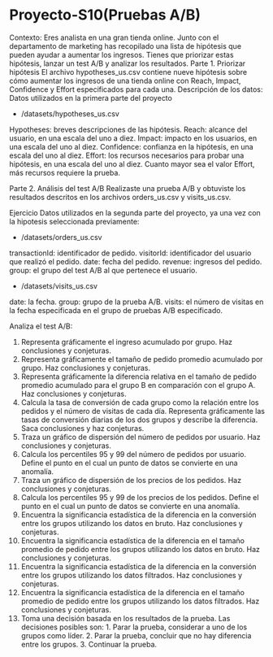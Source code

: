 # Proyecto-S10(Pruebas A/B)
Contexto:
Eres analista en una gran tienda online. Junto con el departamento de marketing has recopilado una lista de hipótesis que pueden ayudar a aumentar los ingresos.
Tienes que priorizar estas hipótesis, lanzar un test A/B y analizar los resultados.
Parte 1. Priorizar hipótesis
El archivo hypotheses_us.csv contiene nueve hipótesis sobre cómo aumentar los ingresos de una tienda online con Reach, Impact, Confidence y Effort especificados para cada una.
Descripción de los datos:
Datos utilizados en la primera parte del proyecto

* /datasets/hypotheses_us.csv

Hypotheses: breves descripciones de las hipótesis.
Reach: alcance del usuario, en una escala del uno a diez.
Impact: impacto en los usuarios, en una escala del uno al diez.
Confidence: confianza en la hipótesis, en una escala del uno al diez.
Effort: los recursos necesarios para probar una hipótesis, en una escala del uno al diez. Cuanto mayor sea el valor Effort, más recursos requiere la prueba.

Parte 2. Análisis del test A/B
Realizaste una prueba A/B y obtuviste los resultados descritos en los archivos orders_us.csv y visits_us.csv.

Ejercicio
Datos utilizados en la segunda parte del proyecto, ya una vez con la hipotesis seleccionada previamente:

* /datasets/orders_us.csv

transactionId: identificador de pedido.
visitorId: identificador del usuario que realizó el pedido.
date: fecha del pedido.
revenue: ingresos del pedido.
group: el grupo del test A/B al que pertenece el usuario.

* /datasets/visits_us.csv

date: la fecha.
group: grupo de la prueba A/B.
visits: el número de visitas en la fecha especificada en el grupo de pruebas A/B especificado.

Analiza el test A/B:

1. Representa gráficamente el ingreso acumulado por grupo. Haz conclusiones y conjeturas.
2. Representa gráficamente el tamaño de pedido promedio acumulado por grupo. Haz conclusiones y conjeturas.
3. Representa gráficamente la diferencia relativa en el tamaño de pedido promedio acumulado para el grupo B en comparación con el grupo A. Haz conclusiones y conjeturas.
4. Calcula la tasa de conversión de cada grupo como la relación entre los pedidos y el número de visitas de cada día. Representa gráficamente las tasas de conversión diarias de los dos grupos y describe la diferencia. Saca conclusiones y haz conjeturas.
5. Traza un gráfico de dispersión del número de pedidos por usuario. Haz conclusiones y conjeturas.
6. Calcula los percentiles 95 y 99 del número de pedidos por usuario. Define el punto en el cual un punto de datos se convierte en una anomalía.
7. Traza un gráfico de dispersión de los precios de los pedidos. Haz conclusiones y conjeturas.
8. Calcula los percentiles 95 y 99 de los precios de los pedidos. Define el punto en el cual un punto de datos se convierte en una anomalía.
9. Encuentra la significancia estadística de la diferencia en la conversión entre los grupos utilizando los datos en bruto. Haz conclusiones y conjeturas.
10. Encuentra la significancia estadística de la diferencia en el tamaño promedio de pedido entre los grupos utilizando los datos en bruto. Haz conclusiones y conjeturas.
11. Encuentra la significancia estadística de la diferencia en la conversión entre los grupos utilizando los datos filtrados. Haz conclusiones y conjeturas.
12. Encuentra la significancia estadística de la diferencia en el tamaño promedio de pedido entre los grupos utilizando los datos filtrados. Haz conclusiones y conjeturas.
13. Toma una decisión basada en los resultados de la prueba. Las decisiones posibles son: 1. Parar la prueba, considerar a uno de los grupos como líder. 2. Parar la prueba, concluir que no hay diferencia entre los grupos. 3. Continuar la prueba.
